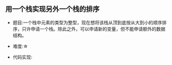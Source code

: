 ## 用一个栈实现另外一个栈的排序

* 题目:一个栈中元素的类型为整型，现在想将该栈从顶到底按从大到小的顺序排序，只许申请一个栈。除此之外，可以申请新的变量，但不能申请额外的数据结构。

* 难度:☆

* 代码实现:
```

```
